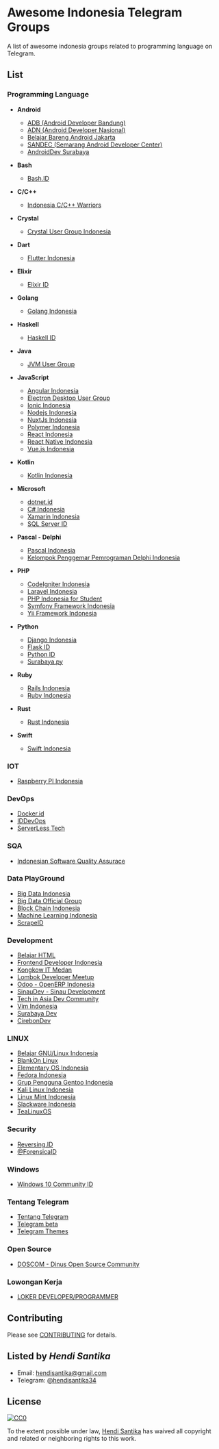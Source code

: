 # Awesome Indonesia Telegram Groups

A list of awesome indonesia groups related to programming language on Telegram.

## List

### Programming Language
* **Android**
  + [ADB (Android Developer Bandung)](https://t.me/androidDevBdg)
  + [ADN (Android Developer Nasional)](https://t.me/androiddevelopernasional)
  + [Belajar Bareng Android Jakarta](https://t.me/BelajarBarengAndroid)
  + [SANDEC (Semarang Android Developer Center)](https://t.me/AndroidSemarang)
  + [AndroidDev Surabaya](https://t.me/androiddevsurabaya)

* **Bash**
  + [Bash.ID](https://t.me/Bash_ID)

* **C/C++**
  + [Indonesia C/C++ Warriors](https://t.me/idcplc)

* **Crystal**
  + [Crystal User Group Indonesia](https://t.me/CrystalID)

* **Dart**
  + [Flutter Indonesia](https://t.me/flutter_id)

* **Elixir**
  + [Elixir ID](https://t.me/elixir_id)

* **Golang**
  + [Golang Indonesia](https://t.me/golangID)

* **Haskell**
  + [Haskell ID](https://t.me/haskell_id)

* **Java**
  + [JVM User Group](https://t.me/JVMUserGroup)

* **JavaScript**
  + [Angular Indonesia](https://t.me/AngularID)
  + [Electron Desktop User Group](https://t.me/electronatom)
  + [Ionic Indonesia](https://t.me/indonesiaionic)
  + [Nodejs Indonesia](https://t.me/nodejsid)
  + [NuxtJs Indonesia](https://t.me/nuxtjsid)
  + [Polymer Indonesia](https://t.me/polymer_id)
  + [React Indonesia](https://t.me/react_id)
  + [React Native Indonesia](https://t.me/reactnative_id)
  + [Vue.js Indonesia](https://t.me/vuejsid)

* **Kotlin**
  + [Kotlin Indonesia](https://t.me/KotlinID)

* **Microsoft**
  + [dotnet.id](https://t.me/dotnetusergroup)
  + [C# Indonesia](https://t.me/idcsharp)
  + [Xamarin Indonesia](https://t.me/xamarinindonesia)
  + [SQL Server ID](https://t.me/SQLSrvID)
  
* **Pascal - Delphi**
  + [Pascal Indonesia](https://t.me/PascalID)
  + [Kelompok Penggemar Pemrograman Delphi Indonesia](https://t.me/kppdi)

* **PHP**
  + [CodeIgniter Indonesia](https://t.me/codeigniterindonesia)
  + [Laravel Indonesia](https://t.me/laravelindonesia)
  + [PHP Indonesia for Student](https://t.me/PHPIDforStudent)
  + [Symfony Framework Indonesia](https://t.me/symfonyid)
  + [Yii Framework Indonesia](https://t.me/YiiFrameworkIndonesia)

* **Python**
  + [Django Indonesia](https://t.me/DjangoID)
  + [Flask ID](https://t.me/flaskid)
  + [Python ID](https://t.me/pythonID)
  + [Surabaya.py](https://t.me/surabayadotpy)

* **Ruby**
  + [Rails Indonesia](https://t.me/RailsID)
  + [Ruby Indonesia](https://t.me/ruby_id)

* **Rust**
  + [Rust Indonesia](https://t.me/rustindonesia)

* **Swift**
  + [Swift Indonesia](https://t.me/swiftID)


### IOT
* [Raspberry PI Indonesia](https://t.me/raspberrypi_id)

### DevOps
* [Docker.id](https://t.me/dockerid)
* [IDDevOps](https://t.me/IDDevOps)
* [ServerLess Tech](https://t.me/ServerlessTech)

### SQA
* [Indonesian Software Quality Assurace](https://t.me/sqa_id)

### Data PlayGround
* [Big Data Indonesia](https://t.me/bigdataID)
* [Big Data Official Group](https://t.me/idbigdata)
* [Block Chain Indonesia](https://t.me/blockChain_ID)
* [Machine Learning Indonesia](https://t.me/machinelearningid)
* [ScrapeID](https://t.me/ScrapeID)

### Development
* [Belajar HTML](https://t.me/belajarhtmlcss)
* [Frontend Developer Indonesia](https://t.me/FrontEndID)
* [Kongkow IT Medan](https://t.me/kongkowITMedan)
* [Lombok Developer Meetup](https://t.me/lombokdevmeetup)
* [Odoo - OpenERP Indonesia](https://t.me/odooindonesia)
* [SinauDev - Sinau Development](https://t.me/sinaudev)
* [Tech in Asia Dev Community](https://t.me/TIAdevcommunity)
* [Vim Indonesia](https://t.me/VimID)
* [Surabaya Dev](https://t.me/surabayadev)
* [CirebonDev](https://t.me/crbdev)


### LINUX
* [Belajar GNU/Linux Indonesia ](https://t.me/GNULinuxIndonesia)
* [BlankOn Linux](https://t.me/BlankOnLinux)
* [Elementary OS Indonesia](https://t.me/elementaryID)
* [Fedora Indonesia](https://t.me/FedoraID)
* [Grup Pengguna Gentoo Indonesia](https://t.me/GPG_Indonesia)
* [Kali Linux Indonesia](https://t.me/KaliLinuxID)
* [Linux Mint Indonesia](https://t.me/mint_id)
* [Slackware Indonesia](https://t.me/SlackwareID)
* [TeaLinuxOS](https://t.me/joinchat/AAAAAEFFHm4-NdDP7aRREA)

### Security
* [Reversing.ID](https://t.me/reversingid)
* [@ForensicaID](https://t.m/@ForensicaID)

### Windows
* [Windows 10 Community ID](https://t.me/WinTenGroup)

### Tentang Telegram
* [Tentang Telegram](https://t.me/tentangtelegram)
* [Telegram beta](https://t.me/tgbeta)
* [Telegram Themes](https://t.me/themeschannel)

### Open Source
* [DOSCOM - Dinus Open Source Community](https://t.me/doscomedia)

### Lowongan Kerja
* [LOKER DEVELOPER/PROGRAMMER](https://t.me/LokerDeveloper)

## Contributing
Please see [CONTRIBUTING](CONTRIBUTING.md) for details.

## Listed by *Hendi Santika*
- Email: hendisantika@gmail.com
- Telegram: [@hendisantika34](https://t.me/hendisantika34)

## License

[![CC0](https://i.creativecommons.org/p/zero/1.0/88x31.png)](https://creativecommons.org/publicdomain/zero/1.0/)

To the extent possible under law, [Hendi Santika](https://github.com/hendisantika) has waived all copyright and related or neighboring rights to this work.
